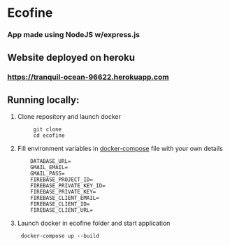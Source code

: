 # Ecofine

### App made using NodeJS w/express.js

## Website deployed on heroku
### https://tranquil-ocean-96622.herokuapp.com

## Running locally:

1. Clone repository and launch docker

   ```
        git clone
        cd ecofine
   ```

2. Fill environment variables in [docker-compose](./docker-compose.yml) file with your own details
   ```
       DATABASE_URL=
       GMAIL_EMAIL=
       GMAIL_PASS=
       FIREBASE_PROJECT_ID=
       FIREBASE_PRIVATE_KEY_ID=
       FIREBASE_PRIVATE_KEY=
       FIREBASE_CLIENT_EMAIL=
       FIREBASE_CLIENT_ID=
       FIREBASE_CLIENT_URL=
   ```

3. Launch docker in ecofine folder and start application
   ```
    docker-compose up --build
   ```

